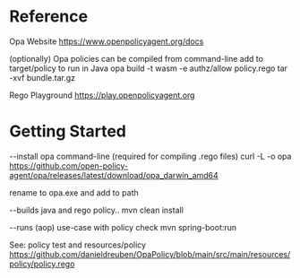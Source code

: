 # Reference
Opa Website
https://www.openpolicyagent.org/docs

(optionally) Opa policies can be compiled from command-line
add to target/policy to run in Java
opa build -t wasm -e authz/allow policy.rego
tar -xvf bundle.tar.gz

Rego Playground
https://play.openpolicyagent.org

# Getting Started
--install opa command-line (required for compiling .rego files)
curl -L -o opa https://github.com/open-policy-agent/opa/releases/latest/download/opa_darwin_amd64

rename to opa.exe and add to path

--builds java and rego policy..
mvn clean install

--runs (aop) use-case with policy check
mvn spring-boot:run 

See: policy test and resources/policy
https://github.com/danieldreuben/OpaPolicy/blob/main/src/main/resources/policy/policy.rego
